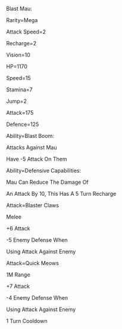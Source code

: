 Blast Mau:

Rarity=Mega

Attack Speed=2

Recharge=2

Vision=10

HP=1170

Speed=15

Stamina=7

Jump=2

Attack=175

Defence=125

Ability=Blast Boom:

Attacks Against Mau

Have -5 Attack On Them

Ability=Defensive Capabilities:

Mau Can Reduce The Damage Of 

An Attack By 10, This Has A 5 Turn Recharge

Attack=Blaster Claws

Melee

+6 Attack

-5 Enemy Defense When

Using Attack Against Enemy

Attack=Quick Meows

1M Range

+7 Attack

-4 Enemy Defense When

Using Attack Against Enemy

1 Turn Cooldown
